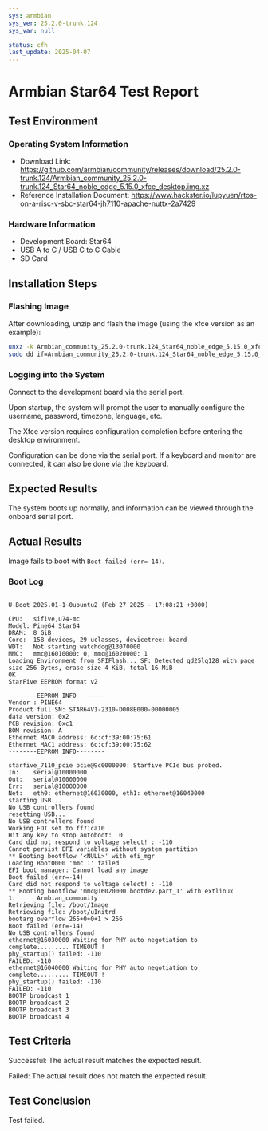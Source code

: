```yaml
---
sys: armbian
sys_ver: 25.2.0-trunk.124
sys_var: null

status: cfh
last_update: 2025-04-07
---
```


# Armbian Star64 Test Report

## Test Environment

### Operating System Information

- Download Link: https://github.com/armbian/community/releases/download/25.2.0-trunk.124/Armbian_community_25.2.0-trunk.124_Star64_noble_edge_5.15.0_xfce_desktop.img.xz
- Reference Installation Document: https://www.hackster.io/lupyuen/rtos-on-a-risc-v-sbc-star64-jh7110-apache-nuttx-2a7429

### Hardware Information

- Development Board: Star64
- USB A to C / USB C to C Cable
- SD Card

## Installation Steps

### Flashing Image

After downloading, unzip and flash the image (using the xfce version as an example):
```bash
unxz -k Armbian_community_25.2.0-trunk.124_Star64_noble_edge_5.15.0_xfce_desktop.img.xz
sudo dd if=Armbian_community_25.2.0-trunk.124_Star64_noble_edge_5.15.0_xfce_desktop.img of=/dev/your/sdcard bs=1M status=progress
```

### Logging into the System

Connect to the development board via the serial port.

Upon startup, the system will prompt the user to manually configure the username, password, timezone, language, etc.

The Xfce version requires configuration completion before entering the desktop environment.

Configuration can be done via the serial port. If a keyboard and monitor are connected, it can also be done via the keyboard.

## Expected Results

The system boots up normally, and information can be viewed through the onboard serial port.

## Actual Results

Image fails to boot with `Boot failed (err=-14)`.

### Boot Log

```log

U-Boot 2025.01-1~0ubuntu2 (Feb 27 2025 - 17:08:21 +0000)

CPU:   sifive,u74-mc
Model: Pine64 Star64
DRAM:  8 GiB
Core:  158 devices, 29 uclasses, devicetree: board
WDT:   Not starting watchdog@13070000
MMC:   mmc@16010000: 0, mmc@16020000: 1
Loading Environment from SPIFlash... SF: Detected gd25lq128 with page size 256 Bytes, erase size 4 KiB, total 16 MiB
OK
StarFive EEPROM format v2

--------EEPROM INFO--------
Vendor : PINE64
Product full SN: STAR64V1-2310-D008E000-00000005
data version: 0x2
PCB revision: 0xc1
BOM revision: A
Ethernet MAC0 address: 6c:cf:39:00:75:61
Ethernet MAC1 address: 6c:cf:39:00:75:62
--------EEPROM INFO--------

starfive_7110_pcie pcie@9c0000000: Starfive PCIe bus probed.
In:    serial@10000000
Out:   serial@10000000
Err:   serial@10000000
Net:   eth0: ethernet@16030000, eth1: ethernet@16040000
starting USB...
No USB controllers found
resetting USB...
No USB controllers found
Working FDT set to ff71ca10
Hit any key to stop autoboot:  0
Card did not respond to voltage select! : -110
Cannot persist EFI variables without system partition
** Booting bootflow '<NULL>' with efi_mgr
Loading Boot0000 'mmc 1' failed
EFI boot manager: Cannot load any image
Boot failed (err=-14)
Card did not respond to voltage select! : -110
** Booting bootflow 'mmc@16020000.bootdev.part_1' with extlinux
1:      Armbian_community
Retrieving file: /boot/Image
Retrieving file: /boot/uInitrd
bootarg overflow 265+0+0+1 > 256
Boot failed (err=-14)
No USB controllers found
ethernet@16030000 Waiting for PHY auto negotiation to complete......... TIMEOUT !
phy_startup() failed: -110
FAILED: -110
ethernet@16040000 Waiting for PHY auto negotiation to complete......... TIMEOUT !
phy_startup() failed: -110
FAILED: -110
BOOTP broadcast 1
BOOTP broadcast 2
BOOTP broadcast 3
BOOTP broadcast 4

```

## Test Criteria

Successful: The actual result matches the expected result.

Failed: The actual result does not match the expected result.

## Test Conclusion

Test failed.